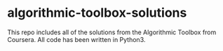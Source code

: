 # algorithmic-toolbox-solutions
This repo includes all of the solutions from the Algorithmic Toolbox from Coursera. All code has been written in Python3.

